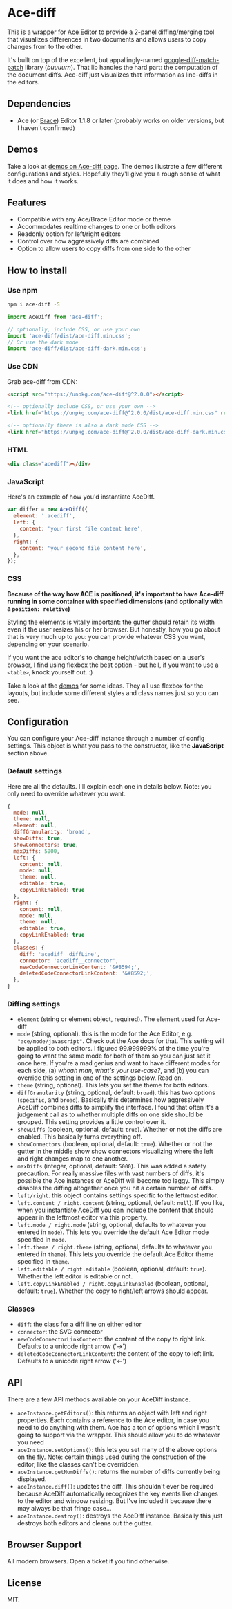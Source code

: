 # Ace-diff

This is a wrapper for [Ace Editor](http://ace.c9.io/) to provide a 2-panel diffing/merging tool that visualizes differences in two documents and allows users to copy changes from to the other.

It's built on top of the excellent, but appallingly-named [google-diff-match-patch](https://code.google.com/p/google-diff-match-patch/) library (*buuuurn*). That lib handles the hard part: the computation of the document diffs. Ace-diff just visualizes that information as line-diffs in the editors.

## Dependencies
- Ace (or [Brace](https://github.com/thlorenz/brace)) Editor 1.1.8 or later (probably works on older versions, but I haven't confirmed)

## Demos
Take a look at [demos on Ace-diff page](https://ace-diff.github.io/ace-diff/). The demos illustrate a few different configurations and styles. Hopefully they'll give you a rough sense of what it does and how it works.


## Features

- Compatible with any Ace/Brace Editor mode or theme
- Accommodates realtime changes to one or both editors
- Readonly option for left/right editors
- Control over how aggressively diffs are combined
- Option to allow users to copy diffs from one side to the other

## How to install

### Use npm
```bash
npm i ace-diff -S
```

```js
import AceDiff from 'ace-diff';

// optionally, include CSS, or use your own
import 'ace-diff/dist/ace-diff.min.css';
// Or use the dark mode
import 'ace-diff/dist/ace-diff-dark.min.css';
```

### Use CDN
Grab ace-diff from CDN:

```html
<script src="https://unpkg.com/ace-diff@^2.0.0"></script>

<!-- optionally include CSS, or use your own -->
<link href="https://unpkg.com/ace-diff@^2.0.0/dist/ace-diff.min.css" rel="stylesheet">

<!-- optionally there is also a dark mode CSS -->
<link href="https://unpkg.com/ace-diff@^2.0.0/dist/ace-diff-dark.min.css" rel="stylesheet">
```

### HTML

```html
<div class="acediff"></div>
```

### JavaScript
Here's an example of how you'd instantiate AceDiff.

```js
var differ = new AceDiff({
  element: '.acediff',
  left: {
    content: 'your first file content here',
  },
  right: {
    content: 'your second file content here',
  },
});
```

### CSS

**Because of the way how ACE is positioned, it's important to have Ace-diff running in some container with specified dimensions (and optionally with a `position: relative`)**

Styling the elements is vitally important: the gutter should retain its width even if the user resizes his or her browser. But honestly, how you go about that is very much up to you: you can provide whatever CSS you want, depending on your scenario.

If you want the ace editor's to change height/width based on a user's browser, I find using flexbox the best option - but hell, if you want to use a `<table>`, knock yourself out. :)

Take a look at the [demos](http://ace-diff.github.io/ace-diff/) for some ideas. They all use flexbox for the layouts, but include some different styles and class names just so you can see.


## Configuration

You can configure your Ace-diff instance through a number of config settings. This object is what you pass to the constructor, like the **JavaScript** section above.


### Default settings

Here are all the defaults. I'll explain each one in details below. Note: you only need to override whatever you want.

```javascript
{
  mode: null,
  theme: null,
  element: null,
  diffGranularity: 'broad',
  showDiffs: true,
  showConnectors: true,
  maxDiffs: 5000,
  left: {
    content: null,
    mode: null,
    theme: null,
    editable: true,
    copyLinkEnabled: true
  },
  right: {
    content: null,
    mode: null,
    theme: null,
    editable: true,
    copyLinkEnabled: true
  },
  classes: {
    diff: 'acediff__diffLine',
    connector: 'acediff__connector',
    newCodeConnectorLinkContent: '&#8594;',
    deletedCodeConnectorLinkContent: '&#8592;',
  },
}
```


### Diffing settings

- `element` (string<DOM selector> or element object, required). The element used for Ace-diff
- `mode` (string, optional). this is the mode for the Ace Editor, e.g. `"ace/mode/javascript"`. Check out the Ace docs for that. This setting will be applied to both editors. I figured 99.999999% of the time you're going to want the same mode for both of them so you can just set it once here. If you're a mad genius and want to have different modes for each side, (a) *whoah man, what's your use-case?*, and (b) you can override this setting in one of the settings below. Read on.
- `theme` (string, optional). This lets you set the theme for both editors.
- `diffGranularity` (string, optional, default: `broad`). this has two options (`specific`, and `broad`). Basically this determines how aggressively AceDiff combines diffs to simplify the interface. I found that often it's a judgement call as to whether multiple diffs on one side should be grouped. This setting provides a little control over it.
- `showDiffs` (boolean, optional, default: `true`). Whether or not the diffs are enabled. This basically turns everything off.
- `showConnectors` (boolean, optional, default: `true`). Whether or not the gutter in the middle show show connectors visualizing where the left and right changes map to one another.
- `maxDiffs` (integer, optional, default: `5000`). This was added a safety precaution. For really massive files with vast numbers of diffs, it's possible the Ace instances or AceDiff will become too laggy. This simply disables the diffing altogether once you hit a certain number of diffs.
- `left/right`. this object contains settings specific to the leftmost editor.
- `left.content / right.content` (string, optional, default: `null`). If you like, when you instantiate AceDiff you can include the content that should appear in the leftmost editor via this property.
- `left.mode / right.mode` (string, optional, defaults to whatever you entered in `mode`). This lets you override the default Ace Editor mode specified in `mode`.
- `left.theme / right.theme` (string, optional, defaults to whatever you entered in `theme`). This lets you override the default Ace Editor theme specified in `theme`.
- `left.editable / right.editable` (boolean, optional, default: `true`). Whether the left editor is editable or not.
- `left.copyLinkEnabled / right.copyLinkEnabled` (boolean, optional, default: `true`). Whether the copy to right/left arrows should appear.


### Classes
- `diff`: the class for a diff line on either editor
- `connector`: the SVG connector
- `newCodeConnectorLinkContent`: the content of the copy to right link. Defaults to a unicode right arrow ('&#8594;')
- `deletedCodeConnectorLinkContent`: the content of the copy to left link. Defaults to a unicode right arrow ('&#8592;')


## API

There are a few API methods available on your AceDiff instance.

- `aceInstance.getEditors()`: this returns an object with left and right properties. Each contains a reference to the Ace editor, in case you need to do anything with them. Ace has a ton of options which I wasn't going to support via the wrapper. This should allow you to do whatever you need
- `aceInstance.setOptions()`: this lets you set many of the above options on the fly. Note: certain things used during the construction of the editor, like the classes can't be overridden.
- `aceInstance.getNumDiffs()`: returns the number of diffs currently being displayed.
- `aceInstance.diff()`: updates the diff. This shouldn't ever be required because AceDiff automatically recognizes the key events like changes to the editor and window resizing. But I've included it because there may always be that fringe case...
- `aceInstance.destroy()`: destroys the AceDiff instance. Basically this just destroys both editors and cleans out the gutter.


## Browser Support
All modern browsers. Open a ticket if you find otherwise.


## License
MIT.
